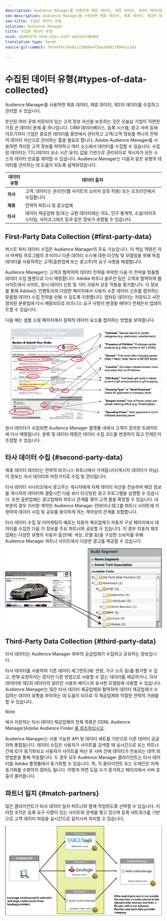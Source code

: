 ```yaml
---
description: Audience Manager를 사용하면 제휴 데이터, 제휴 데이터, 제3자 데이터를 수집하고 관리할 수 있습니다.
seo-description: Audience Manager를 사용하면 제휴 데이터, 제휴 데이터, 제3자 데이터를 수집하고 관리할 수 있습니다.
seo-title: 수집된 데이터 유형
solution: Audience Manager
title: 수집된 데이터 유형
uuid: a2ddf470-32e6-41ec-a1d7-a6232ef084b9
translation-type: tm+mt
source-git-commit: f87a6f6c79a01c23608e4f5be24d017894e1c541

---
```



# 수집된 데이터 유형{#types-of-data-collected}

Audience Manager를 사용하면 제휴 데이터, 제휴 데이터, 제3자 데이터를 수집하고 관리할 수 있습니다.

분산된 여러 곳에 저장되어 있는 고객 정보 자산을 보호하는 것은 오늘날 기업이 직면한 가장 큰 데이터 문제 중 하나입니다. CRM 데이터베이스, 등록 시스템, 광고 서버 등에 이르기까지 기업은 중요한 데이터를 중앙에서 관리하고 고객/고객 정보를 하나의 전략적 데이터 자산으로 관리하는 툴을 필요로 합니다. Adobe Audience Manager를 사용하면 격리된 고객 정보를 파악하고 여러 소스에서 데이터를 수집할 수 있습니다. 수집된 데이터는 TTL(데이터 요소 시간 유지) 값을 기반으로 관리되므로 게시자가 모든 소스의 데이터 만료를 제어할 수 있습니다. Audience Manager는 다음과 같은 유형의 데이터를 관리하는 데 도움이 되도록 설계되었습니다.

| 데이터 유형 | 데이터 출처 |
|---|---|
| **자사** | 고객. 데이터는 온라인(웹 사이트의 소비자 상호 작용) 또는 오프라인에서 수집합니다. |
| **제휴** | 전략적 파트너 및 광고업체 |
| **타사** | 데이터 제공업체 및/또는 교환 데이터에는 의도, 인구 통계학, 소셜/라이프스타일, 사이코그래프 등과 같은 정보가 포함될 수 있습니다. |

## First-Party Data Collection {#first-party-data}

퍼스트 파티 데이터 수집은 Audience Manager의 주요 기능입니다. 이 핵심 역량은 자사 마케팅 프로그램의 초석이나 다른 데이터 소스에 대한 타깃팅 및 모델링을 위해 독점 데이터를 사용하려는 고객(출판업체 또는 광고주)의 요구 사항을 해결합니다.

<!-- 

c_1st_party_data.xml

 -->

Audience Manager는 고객과 협력하여 데이터 전략을 파악한 다음 이 전략을 맞춤형 데이터 수집 플랜으로 다시 매핑합니다. Adobe 파트너 솔루션 팀은 고객과 협력하여 웹 사이트에서 사이트, 원시 데이터 신호 및 기타 사용자 상호 작용을 평가합니다. 이 정보를 통해 Adobe는 인벤토리의 다양한 페이지에서 사용자 수준 데이터 신호를 캡처하는 맞춤형 데이터 수집 전략을 만들 수 있도록 지원합니다. 캡처된 데이터는 저장되고 사전 정의된 분류법에 다시 매핑되므로 비즈니스 요구 사항이 변경될 때마다 언제든지 업데이트할 수 있습니다.

다음 예는 샘플 쇼핑 페이지에서 잠재적 데이터 요소를 캡처하는 방법을 보여줍니다.

![](assets/1st_party_800px.png)

원시 데이터가 수집되면 Audience Manager 플랫폼 내에서 고객이 정의한 트레이트에 다시 매핑됩니다. 분류 및 데이터 매핑은 데이터 수집 코드를 변경하지 않고 언제든지 조정할 수 있습니다.

## 타사 데이터 수집 {#second-party-data}

제휴 데이터 데이터는 전략적 비즈니스 파트너에서 가져옵니다(게시자 데이터가 아님). 이 정보는 자사 데이터와 마찬가지로 수집 및 관리됩니다.

<!-- 

c_2nd_party_data.xml

 -->

타사 데이터 시나리오에서 광고주는 게시자에게 자체 데이터 자산을 전송하여 해당 정보를 게시자의 데이터와 결합시킨 다음 보다 타깃팅된 광고 프로그램을 실행할 수 있습니다. 또한 출판업체는 광고업체와 파트너 관계를 맺어 고객 풀을 확장할 수 있습니다. 대부분의 경우 이러한 계약은 Audience Manager 컨테이너 태그를 파트너 사이트에 지정하여 데이터 수집 및 공유를 용이하게 하는 계약상의 관계를 포함합니다.

타사 데이터 수집 및 리마케팅의 예로는 자동차 제조업체가 자동차 구성 페이지에서 데이터를 수집한 다음 이 정보를 주요 파트너와 공유할 수 있습니다. 이 경우 자동차 제조업체는 다양한 유형의 자동차 옵션(예: 색상, 모델 등)을 구성한 소비자를 위해 Audience Manager 파트너 사이트에서 다양한 광고를 제공할 수 있습니다.

![](assets/2nd_party_700px.png)

## Third-Party Data Collection {#third-party-data}

타사 데이터는 Audience Manager 외부의 공급업체가 수집하고 공유하는 정보입니다.

<!-- 

c_3rd_party_data.xml

 -->

타사 데이터를 사용하여 기존 데이터 세그먼트(예: 연령, 가구 소득 등)를 평가할 수 있고, 현재 요청하지는 않지만 다른 방법으로 사용할 수 없는 데이터를 제공하거나, 자사 데이터와 제2자 데이터의 알려진 사용자 베이스와 유사한 모델링에 사용할 수 있습니다. Audience Manager는 많은 타사 데이터 제공업체와 협력하여 데이터 제공업체가 수집하는 데이터 유형을 파악하는 데 도움이 되므로 각 제공업체와 적절한 전략적 거래를 할 수 있습니다.

>[!NOTE]
>
>에서 지원하는 타사 데이터 제공업체의 전체 목록은 [!DNL Audience Manager]Adobe Audience Finder [를 참조하십시오](https://www.adobe-audience-finder.com/).

Audience Manager는 사용 가능한 API 및 데이터 세트를 기반으로 다른 데이터 공급자와 통합됩니다. 데이터 수집은 사용자가 사이트를 검색할 때 실시간으로 또는 파트너 간에 ID가 동기화되고 사용자가 사이트를 떠난 후 서버 간에 데이터가 전송되는 대역 외 방법론을 통해 작동합니다. 두 경우 모두 Audience Manager 클라이언트는 타사 데이터를 Adobe 플랫폼에서 동기화할 수 있습니다. 즉, 각 클라이언트 또는 도메인은 자체 동기화를 수행하지 않아도 됩니다. 이렇게 하면 도달 수가 증가하고 페이지에서 서버 호출이 줄어듭니다.

## 파트너 일치 {#match-partners}

많은 클라이언트가 타사 데이터 일치 파트너와 함께 작업하도록 선택할 수 있습니다. 이러한 조직은 등록 요구 사항이 있는 사이트와 관계를 맺고 있으며 등록 네트워크를 기반으로 고객 데이터 파일을 실시간으로 일치시켜 처리할 수 있습니다.

![](assets/data_provider_match_700px.png)

